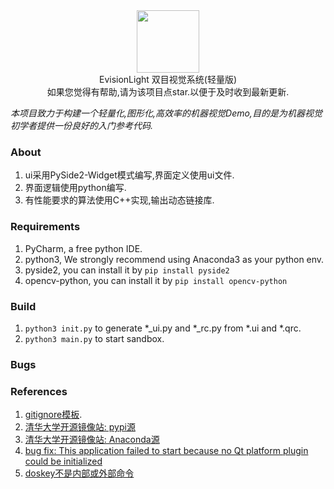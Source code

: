<div align=center><img width="100" height="100" src="./doc/Evision.ico"/></div>

<div align=center>EvisionLight 双目视觉系统(轻量版)</div>
<div align=center></div>
<div align=center>如果您觉得有帮助,请为该项目点star.以便于及时收到最新更新.</div>

*本项目致力于构建一个轻量化,图形化,高效率的机器视觉Demo,目的是为机器视觉初学者提供一份良好的入门参考代码.*

### About
1. ui采用PySide2-Widget模式编写,界面定义使用ui文件.
2. 界面逻辑使用python编写.
3. 有性能要求的算法使用C++实现,输出动态链接库.

### Requirements
1. PyCharm, a free python IDE.
2. python3, We strongly recommend using Anaconda3 as your python env.
3. pyside2, you can install it by `pip install pyside2`
4. opencv-python, you can install it by `pip install opencv-python`

### Build
1. `python3 init.py` to generate *_ui.py and *_rc.py from *.ui and *.qrc.
2. `python3 main.py` to start sandbox.

### Bugs

### References
1. [gitignore模板](https://github.com/github/gitignore).
2. [清华大学开源镜像站: pypi源](https://mirrors.tuna.tsinghua.edu.cn/help/pypi/)
3. [清华大学开源镜像站: Anaconda源](https://mirrors.tuna.tsinghua.edu.cn/help/anaconda/)
4. [bug fix: This application failed to start because no Qt platform plugin could be initialized](https://blog.csdn.net/zouxin_88/article/details/106052228)
5. [doskey不是内部或外部命令](https://blog.51cto.com/u_13539934/2051658)